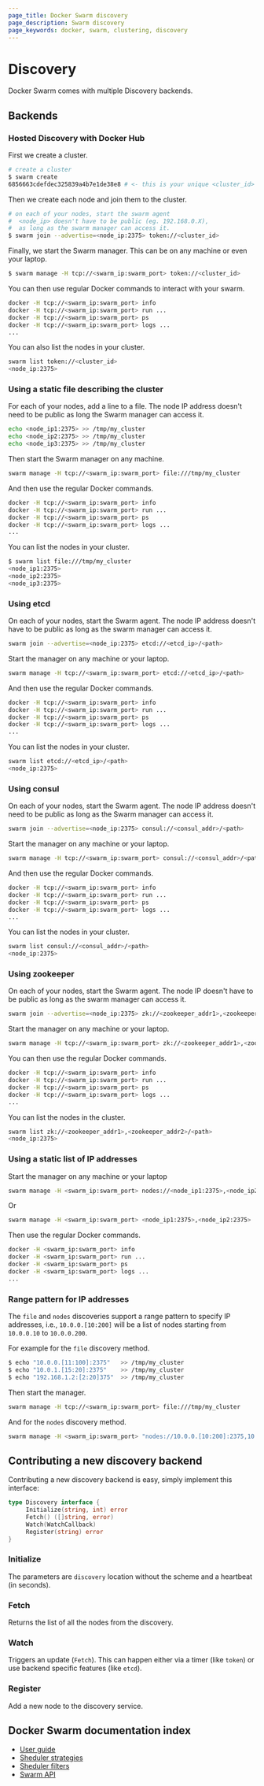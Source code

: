 ```yaml
---
page_title: Docker Swarm discovery
page_description: Swarm discovery
page_keywords: docker, swarm, clustering, discovery
---
```


# Discovery

Docker Swarm comes with multiple Discovery backends.

## Backends

### Hosted Discovery with Docker Hub

First we create a cluster.

```bash
# create a cluster
$ swarm create
6856663cdefdec325839a4b7e1de38e8 # <- this is your unique <cluster_id>
```

Then we create each node and join them to the cluster.

```bash
# on each of your nodes, start the swarm agent
#  <node_ip> doesn't have to be public (eg. 192.168.0.X),
#  as long as the swarm manager can access it.
$ swarm join --advertise=<node_ip:2375> token://<cluster_id>
```

Finally, we start the Swarm manager. This can be on any machine or even
your laptop.

```bash
$ swarm manage -H tcp://<swarm_ip:swarm_port> token://<cluster_id>
```

You can then use regular Docker commands to interact with your swarm.

```bash
docker -H tcp://<swarm_ip:swarm_port> info
docker -H tcp://<swarm_ip:swarm_port> run ...
docker -H tcp://<swarm_ip:swarm_port> ps
docker -H tcp://<swarm_ip:swarm_port> logs ...
...
```

You can also list the nodes in your cluster.

```bash
swarm list token://<cluster_id>
<node_ip:2375>
```

### Using a static file describing the cluster

For each of your nodes, add a line to a file. The node IP address
doesn't need to be public as long the Swarm manager can access it.

```bash
echo <node_ip1:2375> >> /tmp/my_cluster
echo <node_ip2:2375> >> /tmp/my_cluster
echo <node_ip3:2375> >> /tmp/my_cluster
```

Then start the Swarm manager on any machine.

```bash
swarm manage -H tcp://<swarm_ip:swarm_port> file:///tmp/my_cluster
```

And then use the regular Docker commands.

```bash
docker -H tcp://<swarm_ip:swarm_port> info
docker -H tcp://<swarm_ip:swarm_port> run ...
docker -H tcp://<swarm_ip:swarm_port> ps
docker -H tcp://<swarm_ip:swarm_port> logs ...
...
```

You can list the nodes in your cluster.

```bash
$ swarm list file:///tmp/my_cluster
<node_ip1:2375>
<node_ip2:2375>
<node_ip3:2375>
```

### Using etcd

On each of your nodes, start the Swarm agent. The node IP address
doesn't have to be public as long as the swarm manager can access it.

```bash
swarm join --advertise=<node_ip:2375> etcd://<etcd_ip>/<path>
```

Start the manager on any machine or your laptop.

```bash
swarm manage -H tcp://<swarm_ip:swarm_port> etcd://<etcd_ip>/<path>
```

And then use the regular Docker commands.

```bash
docker -H tcp://<swarm_ip:swarm_port> info
docker -H tcp://<swarm_ip:swarm_port> run ...
docker -H tcp://<swarm_ip:swarm_port> ps
docker -H tcp://<swarm_ip:swarm_port> logs ...
...
```

You can list the nodes in your cluster.

```bash
swarm list etcd://<etcd_ip>/<path>
<node_ip:2375>
```

### Using consul

On each of your nodes, start the Swarm agent. The node IP address
doesn't need to be public as long as the Swarm manager can access it.

```bash
swarm join --advertise=<node_ip:2375> consul://<consul_addr>/<path>
```

Start the manager on any machine or your laptop.

```bash
swarm manage -H tcp://<swarm_ip:swarm_port> consul://<consul_addr>/<path>
```

And then use the regular Docker commands.

```bash
docker -H tcp://<swarm_ip:swarm_port> info
docker -H tcp://<swarm_ip:swarm_port> run ...
docker -H tcp://<swarm_ip:swarm_port> ps
docker -H tcp://<swarm_ip:swarm_port> logs ...
...
```

You can list the nodes in your cluster.

```bash
swarm list consul://<consul_addr>/<path>
<node_ip:2375>
```

### Using zookeeper

On each of your nodes, start the Swarm agent. The node IP doesn't have
to be public as long as the swarm manager can access it.

```bash
swarm join --advertise=<node_ip:2375> zk://<zookeeper_addr1>,<zookeeper_addr2>/<path>
```

Start the manager on any machine or your laptop.

```bash
swarm manage -H tcp://<swarm_ip:swarm_port> zk://<zookeeper_addr1>,<zookeeper_addr2>/<path>
```

You can then use the regular Docker commands.

```bash
docker -H tcp://<swarm_ip:swarm_port> info
docker -H tcp://<swarm_ip:swarm_port> run ...
docker -H tcp://<swarm_ip:swarm_port> ps
docker -H tcp://<swarm_ip:swarm_port> logs ...
...
```

You can list the nodes in the cluster.

```bash
swarm list zk://<zookeeper_addr1>,<zookeeper_addr2>/<path>
<node_ip:2375>
```

### Using a static list of IP addresses

Start the manager on any machine or your laptop

```bash
swarm manage -H <swarm_ip:swarm_port> nodes://<node_ip1:2375>,<node_ip2:2375>
```

Or

```bash
swarm manage -H <swarm_ip:swarm_port> <node_ip1:2375>,<node_ip2:2375>
```

Then use the regular Docker commands.

```bash
docker -H <swarm_ip:swarm_port> info
docker -H <swarm_ip:swarm_port> run ...
docker -H <swarm_ip:swarm_port> ps
docker -H <swarm_ip:swarm_port> logs ...
...
```

### Range pattern for IP addresses

The `file` and `nodes` discoveries support a range pattern to specify IP
addresses, i.e., `10.0.0.[10:200]` will be a list of nodes starting from
`10.0.0.10` to `10.0.0.200`.

For example for the `file` discovery method.

```bash
$ echo "10.0.0.[11:100]:2375"   >> /tmp/my_cluster
$ echo "10.0.1.[15:20]:2375"    >> /tmp/my_cluster
$ echo "192.168.1.2:[2:20]375"  >> /tmp/my_cluster
```

Then start the manager.

```bash
swarm manage -H tcp://<swarm_ip:swarm_port> file:///tmp/my_cluster
```

And for the `nodes` discovery method.

```bash
swarm manage -H <swarm_ip:swarm_port> "nodes://10.0.0.[10:200]:2375,10.0.1.[2:250]:2375"
```

## Contributing a new discovery backend

Contributing a new discovery backend is easy, simply implement this
interface:

```go
type Discovery interface {
     Initialize(string, int) error
     Fetch() ([]string, error)
     Watch(WatchCallback)
     Register(string) error
}
```

### Initialize

The parameters are `discovery` location without the scheme and a heartbeat (in seconds).

### Fetch

Returns the list of all the nodes from the discovery.

### Watch

Triggers an update (`Fetch`). This can happen either via a timer (like
`token`) or use backend specific features (like `etcd`).

### Register

Add a new node to the discovery service.

## Docker Swarm documentation index

- [User guide](./index.md)
- [Sheduler strategies](./scheduler/strategy.md)
- [Sheduler filters](./scheduler/filter.md)
- [Swarm API](./API.md)
